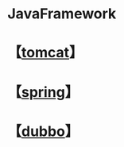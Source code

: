 # JavaFramework
# 【[tomcat](https://github.com/704567780/JavaAll/blob/main/JavaFramwork/tomcat.md)】

# 【[spring](https://github.com/704567780/JavaAll/blob/main/JavaFramwork/spring.md)】

# 【[dubbo](https://github.com/704567780/JavaAll/blob/main/JavaFramwork/dubbo.md)】
